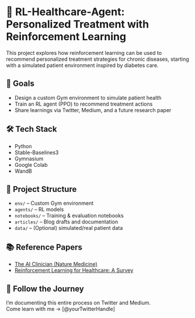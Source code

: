 # 🧠 RL-Healthcare-Agent: Personalized Treatment with Reinforcement Learning

This project explores how reinforcement learning can be used to recommend personalized treatment strategies for chronic diseases, starting with a simulated patient environment inspired by diabetes care.

## 🚀 Goals

- Design a custom Gym environment to simulate patient health
- Train an RL agent (PPO) to recommend treatment actions
- Share learnings via Twitter, Medium, and a future research paper

## 🛠️ Tech Stack

- Python
- Stable-Baselines3
- Gymnasium
- Google Colab
- WandB

## 📁 Project Structure

- `env/` – Custom Gym environment
- `agents/` – RL models
- `notebooks/` – Training & evaluation notebooks
- `articles/` – Blog drafts and documentation
- `data/` – (Optional) simulated/real patient data

## 📚 Reference Papers

- [The AI Clinician (Nature Medicine)](https://www.nature.com/articles/s41591-018-0213-5)
- [Reinforcement Learning for Healthcare: A Survey](https://arxiv.org/abs/2005.12298)

## 📢 Follow the Journey

I’m documenting this entire process on Twitter and Medium.  
Come learn with me → [@yourTwitterHandle]

